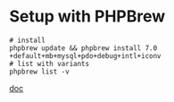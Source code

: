 Setup with PHPBrew
==================

```
# install
phpbrew update && phpbrew install 7.0 +default+mb+mysql+pdo+debug+intl+iconv
# list with variants
phpbrew list -v
```

[doc](http://phpbrew.github.io/phpbrew/)
